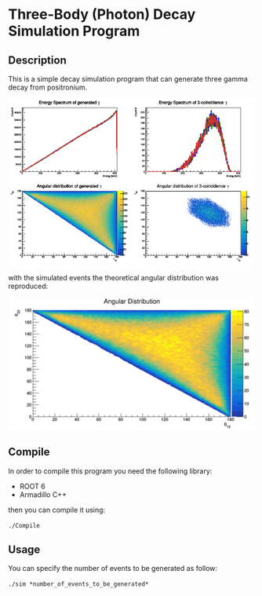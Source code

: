 # Three-Body (Photon) Decay Simulation Program

## Description

This is a simple decay simulation program that can generate three gamma decay from positronium.

![Alt text](info/result.png "sim result")

with the simulated events the theoretical angular distribution was reproduced:

![Alt text](info/ang_dist.png "sim ang")

## Compile

In order to compile this program you need the following library:

* ROOT 6
* Armadillo C++

then you can compile it using:

`./Compile`

## Usage

You can specify the number of events to be generated as follow:

`./sim *number_of_events_to_be_generated*`
